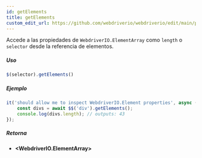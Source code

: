 ```yaml
---
id: getElements
title: getElements
custom_edit_url: https://github.com/webdriverio/webdriverio/edit/main/packages/webdriverio/src/commands/element/getElements.ts
---
```


Accede a las propiedades de `WebdriverIO.ElementArray` como `length` o `selector` desde la referencia de elementos.

##### Uso

```js
$(selector).getElements()
```

##### Ejemplo

```ts title="getElements.ts"
it('should allow me to inspect WebdriverIO.Element properties', async () => {
    const divs = await $$('div').getElements();
    console.log(divs.length); // outputs: 43
});
```

##### Retorna

- **&lt;WebdriverIO.ElementArray&gt;**